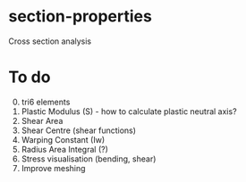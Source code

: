 # section-properties
Cross section analysis

# To do
0) tri6 elements
1) Plastic Modulus (S) - how to calculate plastic neutral axis?
2) Shear Area
3) Shear Centre (shear functions)
4) Warping Constant (Iw)
5) Radius Area Integral (?)
6) Stress visualisation (bending, shear)
7) Improve meshing
